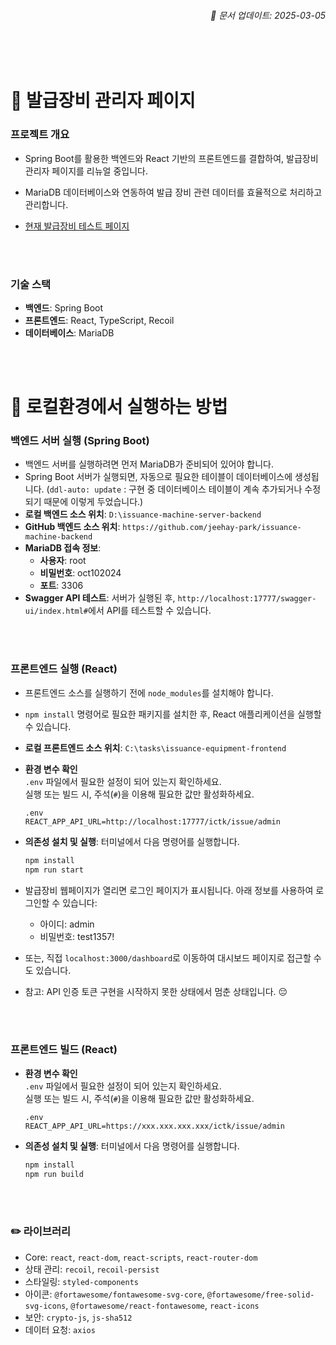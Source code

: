 ###### <div style="text-align: right;">📅 문서 업데이트: 2025-03-05</div>

<br><br>

# 📌 발급장비 관리자 페이지

### 프로젝트 개요
- Spring Boot를 활용한 백엔드와 React 기반의 프론트엔드를 결합하여, 발급장비 관리자 페이지를 리뉴얼 중입니다.

- MariaDB 데이터베이스와 연동하여 발급 장비 관련 데이터를 효율적으로 처리하고 관리합니다.

- [현재 발급장비 테스트 페이지](http://192.168.1.17:7777/work_info.do)


<br><br>

### 기술 스택
- **백엔드**: Spring Boot
- **프론트엔드**: React, TypeScript, Recoil
- **데이터베이스**: MariaDB


<br><br>


# 📌 로컬환경에서 실행하는 방법

### 백엔드 서버 실행 (Spring Boot)
- 백엔드 서버를 실행하려면 먼저 MariaDB가 준비되어 있어야 합니다.
- Spring Boot 서버가 실행되면, 자동으로 필요한 테이블이 데이터베이스에 생성됩니다. (`ddl-auto: update` : 구현 중 데이터베이스 테이블이 계속 추가되거나 수정되기 때문에 이렇게 두었습니다.)
- **로컬 백엔드 소스 위치**: `D:\issuance-machine-server-backend`
- **GitHub 백엔드 소스 위치**: `https://github.com/jeehay-park/issuance-machine-backend`
- **MariaDB 접속 정보**:
  - **사용자**: root
  - **비밀번호**: oct102024
  - **포트**: 3306
- **Swagger API 테스트**: 서버가 실행된 후, `http://localhost:17777/swagger-ui/index.html#`에서 API를 테스트할 수 있습니다.

<br><br>

### 프론트엔드 실행 (React)

- 프론트엔드 소스를 실행하기 전에 `node_modules`를 설치해야 합니다.
- `npm install` 명령어로 필요한 패키지를 설치한 후, React 애플리케이션을 실행할 수 있습니다.
- **로컬 프론트엔드 소스 위치**: `C:\tasks\issuance-equipment-frontend`

- **환경 변수 확인**  
   `.env` 파일에서 필요한 설정이 되어 있는지 확인하세요.  
   실행 또는 빌드 시, 주석(`#`)을 이용해 필요한 값만 활성화하세요.

  ```
  .env
  REACT_APP_API_URL=http://localhost:17777/ictk/issue/admin
  ```

- **의존성 설치 및 실행**: 터미널에서 다음 명령어를 실행합니다.
  ```bash
  npm install
  npm run start
  ```

- 발급장비 웹페이지가 열리면 로그인 페이지가 표시됩니다. 아래 정보를 사용하여 로그인할 수 있습니다:
    - 아이디: admin
    - 비밀번호: test1357!

- 또는, 직접 `localhost:3000/dashboard`로 이동하여 대시보드 페이지로 접근할 수도 있습니다.
- 참고: API 인증 토큰 구현을 시작하지 못한 상태에서 멈춘 상태입니다. 😔


<br><br>


### 프론트엔드 빌드 (React)

- **환경 변수 확인**  
   `.env` 파일에서 필요한 설정이 되어 있는지 확인하세요.  
   실행 또는 빌드 시, 주석(`#`)을 이용해 필요한 값만 활성화하세요.

  ```
  .env
  REACT_APP_API_URL=https://xxx.xxx.xxx.xxx/ictk/issue/admin 
  ```

- **의존성 설치 및 실행**: 터미널에서 다음 명령어를 실행합니다.
  ```bash
  npm install
  npm run build
  ```

<br><br>

### ✏️ 라이브러리

- Core: `react`, `react-dom`, `react-scripts`, `react-router-dom`
- 상태 관리: `recoil`, `recoil-persist`
- 스타일링: `styled-components`
- 아이콘: `@fortawesome/fontawesome-svg-core`, `@fortawesome/free-solid-svg-icons`, `@fortawesome/react-fontawesome`, `react-icons`
- 보안: `crypto-js`, `js-sha512`
- 데이터 요청: `axios`

